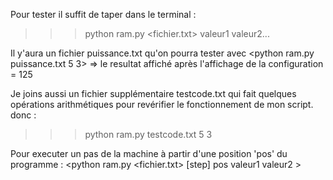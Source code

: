 Pour tester il suffit de taper dans le terminal :

>>> python ram.py <fichier.txt> valeur1 valeur2...

Il y'aura un fichier puissance.txt qu'on pourra tester avec <python ram.py puissance.txt 5 3> => le resultat affiché après l'affichage de la configuration = 125 

Je joins aussi un fichier supplémentaire testcode.txt qui fait quelques opérations arithmétiques pour revérifier le fonctionnement de mon script.
donc : 
>>> python ram.py testcode.txt 5 3

Pour executer un pas de la machine à partir d'une position 'pos' du programme : <python ram.py <fichier.txt> [step] pos valeur1 valeur2 >